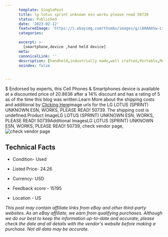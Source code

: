 ```yaml
---
      template: SinglePost
      title: lg lotus sprint unknown esn works please read 50739
      status: Published
      date: '2023-02-12'
      featuredImage: 'https://i.ebayimg.com/thumbs/images/g/i80AAOSw-Lti4DBZ/s-l225.jpg'
      categories: 

      excerpt: >-
        [smartphone,device ,hand held device]
      meta:
      canonicalLink: ''
      description: [handheld,industrially made,well crafted,Portable,Mobile,Compact,Convenient,Lightweight,Maneuverable,Man-portable,Miniature,Carriable,Hand-held,Light,Holdable,Transportable,Mobile device,Pocket-sized,On-the-go,Wireless,Cordless,Compact size,Convenient size, smartphone,device ,hand held device]
      noindex: false

        
---
```

$
    Endorsed by experts, this Cell Phones & Smartphones device is available at a discounted price of 20.8636 after a 14% discount and has a rating of 5 as of the time this blog was written.Learn More about the shipping costs and additional by [Clicking Here](https://www.ebay.com/itm/185514707736?hash=item2b3189cb18%3Ag%3Ai80AAOSw-Lti4DBZ&amdata=enc%3AAQAHAAAA0M0AuH6WvUhIECU0T265TM6OVEGSU%2FhFfw7VrxrcgMXs0eGQ%2B9p1uvbBDE2PXtmPbJk7XzBbHK9BWzjscOdC3ax6kOZYRKZbaWN2xWjMBbNsmjSL0DF8qOxn7%2BrtMcb4bE0ZmsBGOGyIjXuquVi%2BnSujgsQQOVWdTHhJpBca6UzgKa315QQ7ZKN55qa5Xxpc0nFGRwEj8jBUjpm7OLTmybhmeEdi1ESXNPQV3eUD8efVZOpfV%2FfQeV5A7YNkxZ6A6OwtYETgvz80cPcBZ91MSaM%3D&mkevt=1&mkcid=1&mkrid=711-53200-19255-0&campid=%253CePNCampaignId%253E&customid=%253CreferenceId%253E&toolid=10049)image urls for the LG LOTUS (SPRINT) UNKNOWN ESN, WORKS, PLEASE READ! 50739. The shipping cost is undefined.Product ImageLG LOTUS (SPRINT) UNKNOWN ESN, WORKS, PLEASE READ! 50739Additional ImagesLG LOTUS (SPRINT) UNKNOWN ESN, WORKS, PLEASE READ! 50739, check vendor page, ![check vendor page](https://origin-galleryplus.ebayimg.com/ws/web/185514707736_2_0_1/225x225.jpg,https://origin-galleryplus.ebayimg.com/ws/web/185514707736_3_0_1/225x225.jpg,https://origin-galleryplus.ebayimg.com/ws/web/185514707736_4_0_1/225x225.jpg)
    
    

 ## Technical Facts 



     
      

 - Condition- Used 


      

 - Listed Price- 24.26 


      

 - Currency- USD 


      

 - Feedback score - 15195 


      

 - Location - US 


      
      

 *_This post may contain affiliate links from eBay and other third-party websites. As an eBay affiliate, we earn from qualifying purchases. Although we do our best to keep the information up-to-date and accurate, please check the date and all details with the vendor's website before making a purchase. Not all data may be accurate._*



    
    
    
    
    